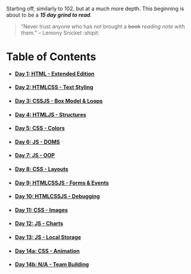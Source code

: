 Starting off, similarly to 102, but at a much more depth. This beginning is about to be a ***15 day grind to read***.

> “Never trust anyone who has not brought a ~~book~~ *reading note* with them.” – Lemony Snicket :shipit:

# **Table of Contents**
* #### [Day 1: HTML - Extended Edition](class-01)
* #### [Day 2: HTMLCSS - Text Styling](https://abukhalil95.github.io/reading-notes/class-02)
* #### [Day 3: CSSJS - Box Model & Loops](https://abukhalil95.github.io/reading-notes/class-03)
* #### [Day 4: HTMLJS - Structures](https://abukhalil95.github.io/reading-notes/class-04)
* #### [Day 5: CSS - Colors](https://abukhalil95.github.io/reading-notes/class-05)
* #### [Day 6: JS - DOMS](https://abukhalil95.github.io/reading-notes/class-06)
* #### [Day 7: JS - OOP](https://abukhalil95.github.io/reading-notes/class-07)
* #### [Day 8: CSS - Layouts](https://abukhalil95.github.io/reading-notes/class-08)
* #### [Day 9: HTMLCSSJS - Forms & Events](https://abukhalil95.github.io/reading-notes/class-09)
* #### [Day 10: HTMLCSSJS - Debugging](https://abukhalil95.github.io/reading-notes/class-10)
* #### [Day 11: CSS - Images](https://abukhalil95.github.io/reading-notes/class-11)
* #### [Day 12: JS - Charts](https://abukhalil95.github.io/reading-notes/class-12)
* #### [Day 13: JS - Local Storage](https://abukhalil95.github.io/reading-notes/class-13)
* #### [Day 14a: CSS - Animation](https://abukhalil95.github.io/reading-notes/class-14a)
* #### [Day 14b: N/A - Team Building](https://abukhalil95.github.io/reading-notes/class-14b)
